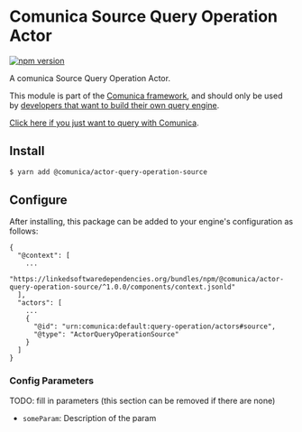 # Comunica Source Query Operation Actor

[![npm version](https://badge.fury.io/js/%40comunica%2Factor-query-operation-source.svg)](https://www.npmjs.com/package/@comunica/actor-query-operation-source)

A comunica Source Query Operation Actor.

This module is part of the [Comunica framework](https://github.com/comunica/comunica),
and should only be used by [developers that want to build their own query engine](https://comunica.dev/docs/modify/).

[Click here if you just want to query with Comunica](https://comunica.dev/docs/query/).

## Install

```bash
$ yarn add @comunica/actor-query-operation-source
```

## Configure

After installing, this package can be added to your engine's configuration as follows:
```text
{
  "@context": [
    ...
    "https://linkedsoftwaredependencies.org/bundles/npm/@comunica/actor-query-operation-source/^1.0.0/components/context.jsonld"  
  ],
  "actors": [
    ...
    {
      "@id": "urn:comunica:default:query-operation/actors#source",
      "@type": "ActorQueryOperationSource"
    }
  ]
}
```

### Config Parameters

TODO: fill in parameters (this section can be removed if there are none)

* `someParam`: Description of the param
